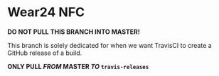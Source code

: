 # Wear24 NFC

**DO NOT PULL THIS BRANCH INTO MASTER!**

This branch is solely dedicated for when we want TravisCI to create a GitHub release of a build.

**ONLY PULL *FROM* MASTER *TO* `travis-releases`**
